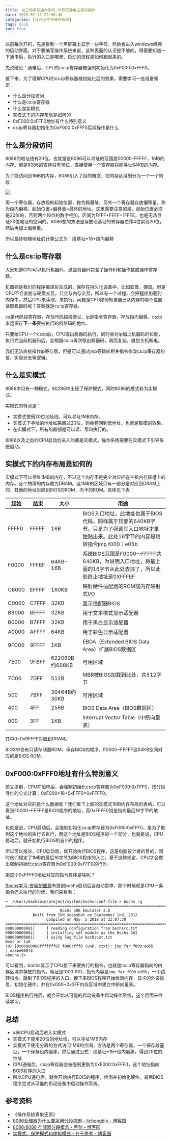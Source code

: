 ```yaml
---
title: 自己动手写操作系统-计算机通电之后的操作
date: 2018-07-11 22:50:46
categories: [自己动手写操作系统]
tags: [os]
toc: true
---
```


以前每次开机，先是看到一个黑屏幕上显示一些字符，然后会进入windows经典的启动界面。对于要编写操作系统来说，这种表面的认识是不够的，得需要知道一下通电后，执行的入口是哪里，启动的流程是如何跑起来的。

<!-- more -->

先说结论：通电后，CPU的cs:ip寄存器被强制初始化为0xF000:0xFFF0。

接下来，为了理解CPU的cs:ip寄存器被初始化后的效果，需要学习一些准备知识：

- 什么是分段访问
- 什么是cs:ip寄存器
- 什么是实模式
- 实模式下的内存布局是如何的
- 0xF000:0xFFF0地址有什么特别意义
- cs:ip寄存器初始化为0xF000:0xFFF0后续操作是什么

## 什么是分段访问

8086的地址线有20位，也就是说8086可以寻址的范围是00000-FFFFF，1MB的内存。但是8086的寄存只有16位，直接使用一个寄存器只能寻址64KB的内存。

为了能访问到1MB的内存，8086引入了段的概念，把内存区域划分为一个一个的段：

![](/img/os/segment.png)

用一个寄存器，存放段的起始位置，称为段基址，另外一个寄存器存放偏移量，称为段内偏移。起始位置+偏移量=最终的地址。这里需要注意的是，起始位置必须是20位的，否则两个16位的数字相加，区间为FFFF+FFFF=1FFFE，也是无法寻址20位地址的空间的。8086想的方法是存放段基址的寄存器左移4位实现20位，然后再加上偏移量。

所以最终物理地址的计算公式为：段基址*16+段内偏移

## 什么是cs:ip寄存器

大家知道CPU可以执行机器码，这些机器码包含了操作码和操作数或操作寄存器。

机器码是我们的程序编译后生成的，保存在持久化设备中，比如软盘，硬盘。但是CPU不会直接与硬盘交互，只会与内存交互，所以有一个过程，会把程序加载到内存中，然后CPU来读取，来执行。问题是CPU如何知道自己从内存的哪个位置读取机器码呢？答案就是cs:ip寄存器。

cs是代码段寄存器，存放代码段段基址，ip是指令寄存器，存放段内偏移。cs:ip永远保存**下一条**要被执行的机器码的地址。

只要给CPU一个cs:ip后，CPU取出机器码执行，同时会对ip加上机器码的长度，执行完当前机器码后，会根据cs:ip再次取出机器码，周而复始，直到关机断电。

我们无法直接操作ip寄存器，但是可以通过jmp等跳转相关指令修改cs:ip寄存器的值，实现分支等逻辑。

## 什么是实模式

8086中只有一种模式，80286中出现了保护模式，同时8086的模式称为实模式。

实模式的特点是：

- 实模式使用20位地址线，可以寻址1MB内存。
- 实模式下寻址的地址如果超过20位，则会卷回到低地址，也就是取模的效果。
- 在实模式下，所有的段都是可以读、写和执行的。 

8086以及之后的CPU启动后进入的都是实模式。操作系统需要在实模式下引导系统启动。

## 实模式下的内存布局是如何的

实模式下可以寻址1MB的内存，不过这个内存不是完全对应插在主机内存插槽上的内存。这个物理的内存成为DRAM。这1MB的区域只有一部分是对应到DRAM上的，其他的地址对应到BIOS的ROM，内卡的ROM。具体见下表：

|**起始**|**结束**|**大小**|**用途**|
|--------|--------|--------|--------|
|FFFF0|FFFFF|16B|BIOS入口地址，此地址也属于BIOS代码，同样属于顶部的640KB字节。只是为了强调其入口地址才单独贴出来。此处16字节的内容是跳转指令jmp f000：e05b|
|F0000|FFFEF|64KB-16B|系统BIOS范围是F0000～FFFFF共640KB，为说明入口地址，将最上面的16字节从此处去掉了，所以此处终止地址是0XFFFEF|
|C8000|EFFFF|160KB|映射硬件适配器的ROM或内存映射式I/O|
|C0000|C7FFF|32KB|显示适配器BIOS|
|B8000|BFFFF|32KB|用于文本模式显示适配器|
|B0000|B7FFF|32KB|用于黑白显示适配器|
|A0000|AFFFF|64KB|用于彩色显示适配器|
|9FC00|9FFFF|1KB|EBDA（Extended BIOS Data Area）扩展BIOS数据区|
|7E00|9FBFF|622080B约608KB|可用区域|
|7C00|7DFF|512B|MBR被BIOS加载到此处，共512字节|
|500|7BFF|30464B约30KB|可用区域|
|400|4FF|256B|BIOS Data Area（BIOS数据区）|
|000|3FF|1KB|Interrupt Vector Table（中断向量表）|

其中0~0x9FFFF对应到DRAM。

BIOS中也有只读存储器ROM，保存BIOS的程序，F0000~FFFFF这64KB空间对应的是BIOS ROM。

## 0xF000:0xFFF0地址有什么特别意义

前文提到，CPU在加电后，会强制初始化cs:ip寄存器为0xF000:0xFFF0，按分段寻址的公式计算：0xF000*16+0xFFF0=0xFFFF0。

这个地址对应的是什么数据呢？我们看下上面的实模式1MB内存布局的表格，可以看到F0000~FFFFF是BIOS程序的地址，而0xFFFF0则是指向最后16字节的地址。

也就是说，CPU启动后，会强制初始化cs:ip寄存器为0xF000:0xFFF0，是为了取到这个地址的执行去执行，而这个地址是BIOS程序的一个部分，也就是说，CPU启动后，就开始执行BIOS的自带的程序。

所以可以推论，CPU启动后，就开始执行BIOS程序，这是电脑设计者的目的，同时他们规定了1MB的最后16字节为BIOS程序的入口，基于这种规定，CPU才会做出强制初始化cs:ip寄存器为0xF000:0xFFF0的行为。

那这个0xFFFF0地址对应的指令具体是啥呢？

[Bochs学习-安装配置篇](http://imushan.com/2018/07/11/os/Bochs%E5%AD%A6%E4%B9%A0-%E5%AE%89%E8%A3%85%E9%85%8D%E7%BD%AE%E7%AF%87/)有提到bochs启动后会自动暂停，那个时候就是CPU一条指令还未执行的时候，我们来看看：

```
➜  /Users/mazhibin/project/system/bochs-conf-file > bochs -q
========================================================================
                        Bochs x86 Emulator 2.6
            Built from SVN snapshot on September 2nd, 2012
                  Compiled on May  5 2018 at 23:07:30
========================================================================
00000000000i[     ] reading configuration from bochsrc.txt
00000000000i[     ] installing sdl module as the Bochs GUI
00000000000i[     ] using log file bochsout.txt
Next at t=0
(0) [0x00000000fffffff0] f000:fff0 (unk. ctxt): jmp far f000:e05b         ; ea5be000f0
<bochs:1>
```

可以看到，bochs显示了CPU接下来要执行的指令，也就是cs:ip寄存器指向的内存区域中存放的指令，地址是f000:fff0，指令内容是`jmp far f000:e05b`，一个跳转指令，跳到了BIOS程序的入口，接下来BIOS程序开始检测内存，显卡的外设信息，初始化硬件，并在0x000~0x3FF内存区域中建立中断向量表。

BIOS程序执行完后，就会开始从可能的启动设备中启动操作系统，这个后面来继续学习。

## 总结

- x86CPU启动后进入实模式
- 实模式下使用20位的地址线，可以寻址1MB内存
- 实模式下使用分段的方式访问1MB的空间，方法是两个寄存器，一个保存段基址，一个保存段内偏移，然后通过公式：段基址*16+段内偏移，得到20位的地址
- CPU通电后，cs:ip寄存器会被强制更新为0xF000:0xFFF0，这个地址指向BOIS程序的入口
- 所以CPU通电后，就会开始执行BOIS的程序，检测并初始化硬件，最后BIOS程序尝试从可能的启动设备中启动操作系统。

## 参考资料
- 《操作系统真象还原》
- [8086处理器为什么要采用分段机制 - lichongbin - 博客园](https://www.cnblogs.com/licb/p/8086segment.html)
- [8086/8088 存储器分段概念 - 黑剑 - 博客园](https://www.cnblogs.com/blacksword/archive/2012/12/27/2836216.html)
- [实模式、保护模式和虚拟模式 - 在于思考 - 博客园](https://www.cnblogs.com/chengxuyuancc/archive/2013/05/12/3073738.html)
